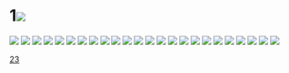# 1![](../img/21/00000001.jpg)
![](../img/21/00000002.jpg)
![](../img/21/00000003.jpg)
![](../img/21/00000004.jpg)
![](../img/21/00000005.jpg)
![](../img/21/00000006.jpg)
![](../img/21/00000007.jpg)
![](../img/21/00000008.jpg)
![](../img/21/00000009.jpg)
![](../img/21/00000010.jpg)
![](../img/21/00000011.jpg)
![](../img/21/00000012.jpg)
![](../img/21/00000013.jpg)
![](../img/21/00000014.jpg)
![](../img/21/00000015.jpg)
![](../img/21/00000016.jpg)
![](../img/21/00000017.jpg)
![](../img/21/00000018.jpg)
![](../img/21/00000019.jpg)
![](../img/21/00000020.jpg)
![](../img/21/00000021.jpg)
![](../img/21/00000022.jpg)
![](../img/21/00000023.jpg)
![](../img/21/00000024.jpg)
![](../img/21/00000025.jpg)

[23](../dir/23.md)
